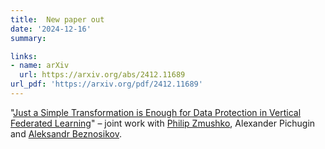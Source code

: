 ```yaml
---
title:  New paper out
date: '2024-12-16'
summary:

links:
- name: arXiv
  url: https://arxiv.org/abs/2412.11689
url_pdf: 'https://arxiv.org/pdf/2412.11689'
---
```

"[Just a Simple Transformation is Enough for Data Protection in Vertical Federated Learning](https://arxiv.org/abs/2412.11689)" – joint work with [Philip Zmushko](https://scholar.google.com/citations?user=A2GzZJIAAAAJ&hl=en), Alexander Pichugin and [Aleksandr Beznosikov](https://anbeznosikov.github.io/).